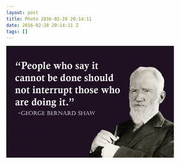 ```yaml
---
layout: post
title: Photo 2016-02-28 20:14:11
date: 2016-02-28 20:14:11 Z
tags: []
---
```

![](/media/2016/02/140166663355.jpg)
